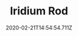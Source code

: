 ---
templateKey: blog-post
title: Iridium Rod
type: tool
description: 
featuredpost: false
date: 2020-02-21T14:54:54.711Z
featuredimage: /img/Iridium_Rod.png
cost: 7500
tags:
  - Fish
  - Seaweed
  - Green Algae
  - Driftwood
  - Broken CD
  - Soggy Newspaper
---
